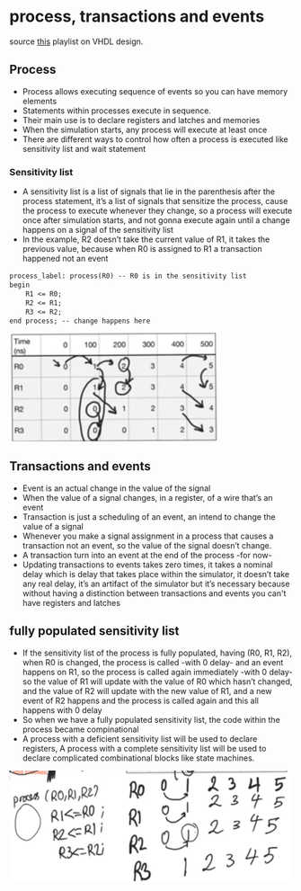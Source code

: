 # process, transactions and events
source [this](https://www.youtube.com/playlist?list=PLyWAP9QBe16p2HXVcyEgGAFicXJI797jK) playlist on VHDL design.

## Process
   - Process allows executing sequence of events so you can have memory elements
   - Statements within processes execute in sequence.
   - Their main use is to declare registers and latches and memories
   - When the simulation starts, any process will execute at least once
   - There are different ways to control how often a process is executed like sensitivity list and wait statement

### Sensitivity list
   - A sensitivity list is a list of signals that lie in the parenthesis after the process statement, it’s a list of signals that sensitize the process, cause the process to execute whenever they change, so a process will execute once after simulation starts, and not gonna execute again until a change happens on a signal of the sensitivity list
   - In the example, R2 doesn’t take the current value of R1, it takes the previous value, because when R0 is assigned to R1 a transaction happened not an event

```
process_label: process(R0) -- R0 is in the sensitivity list
begin
    R1 <= R0;
    R2 <= R1;
    R3 <= R2;
end process; -- change happens here
```
![transaction-to-event](imgs/process-transaction-event/transaction-to-event.png)

## Transactions and events
   - Event is an actual change in the value of the signal
   - When the value of a signal changes, in a register, of a wire that’s an event
   - Transaction is just a scheduling of an event, an intend to change the value of a signal
   - Whenever you make a signal assignment in a process that causes a transaction not an event, so the value of the signal doesn’t change.
   - A transaction turn into an event at the end of the process -for now-
   - Updating transactions to events takes zero times, it takes a nominal delay which is delay that takes place within the simulator, it doesn’t take any real delay, it’s an artifact of the simulator but it’s necessary because without having a distinction between transactions and events you can't have registers and latches
## fully populated sensitivity list
   - If the sensitivity list of the process is fully populated, having (R0, R1, R2), when R0 is changed, the process is called -with 0 delay- and an event happens on R1, so the process is called again immediately -with 0 delay- so the value of R1 will update with the value of R0 which hasn’t changed, and the value of R2 will update with the new value of R1, and a new event of R2 happens and the process is called again and this all happens with 0 delay 
   - So when we have a fully populated sensitivity list, the code within the process became compinational 
   - A process with a deficient sensitivity list will be used to declare registers, A process with a complete sensitivity list will be used to declare complicated combinational blocks like state machines.

![fully-populated-senstivity-list](imgs/process-transaction-event/fully-populated-senstivity-list.png)